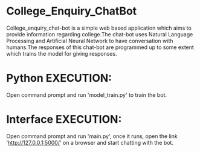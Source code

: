 # College_Enquiry_ChatBot
College_enquiry_chat-bot is a simple web based application which aims to provide information regarding college.The chat-bot uses Natural Language Processing and Artificial Neural Network to have conversation with humans.The responses of this chat-bot are programmed up to some extent which trains the model for giving responses. 

# Python EXECUTION: 
Open command prompt and run 'model_train.py' to train the bot.

# Interface EXECUTION: 
Open command prompt and run 'main.py', once it runs, open the link 'http://127.0.0.1:5000/' on a browser and start chatting with the bot.
